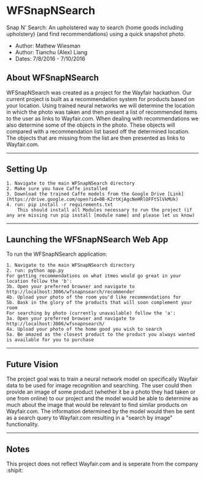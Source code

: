 # WFSnapNSearch
Snap N' Search: An upholstered way to search (home goods including upholstery) (and find recommendations) using a quick snapshot photo.

+ Author: Mathew Wiesman
+ Author: Tianchu (Alex) Liang
+ Dates: 7/8/2016 - 7/10/2016

## About WFSnapNSearch

WFSnapNSearch was created as a project for the Wayfair hackathon. Our current project is built as a recommendation system for products based on your location. Using trained neural networks we will determine the location in which the photo was taken and then present a list of recommended items to the user as links to Wayfair.com. When dealing with recommendations we also determine some of the objects in the photo. These objects will compared with a recommendation list based off the determined location. The objects that are missing from the list are then presented as links to Wayfair.com.

--------------------
Setting Up
----------------------

```
1. Navigate to the main WFSnapNSearch directory
2. Make sure you have Caffe installed
3. Download the trained Caffe models from the Google Drive [Link](https://drive.google.com/open?id=0B-K2rtKjAgcNeHRlOFFtSlVkMUk)
4. run: pip install -r requirements.txt
	This should install all Modules necessary to run the project (if any are missing run pip install [module name] and please let us know)
```

-----------------------------------
Launching the WFSnapNSearch Web App
-------------------------------------
To run the WFSnapNSearch application:
```
1. Navigate to the main WFSnapNSearch directory 
2. run: python app.py
For getting recommendations on what itmes would go great in your location follow the 'b':
3b. Open your preferred browser and navigate to http://localhost:3006/wfsnapnsearch/recommender
4b. Upload your photo of the room you'd like recommendations for
5b. Bask in the glory of the products that will soon complement your room
For searching by photo (currently unavailable) follow the 'a':
3a. Open your preferred browser and navigate to http://localhost:3006/wfsnapnsearch/
4a. Upload your photo of the home good you wish to search
5a. Be amazed as the closest product to the product you always wanted is available for you to purchase 
```

----------------------------------
Future Vision
------------------------------------
The project goal was to train a neural network model on specifically Wayfair data to be used for image recognition and searching. The user could then provide an image of some product (whether it be a photo they had taken or one from online) to our project and the model would be able to determine as much about the image that would be relevant to find similar products on Wayfair.com. The information determined by the model would then be sent as a search query to Wayfair.com resulting in a "search by image" functionality.

----------
Notes
------------
This project does not reflect Wayfair.com and is seperate from the company
:shipit: